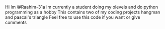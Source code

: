 Hi Im @Raahim-31a
Im currently a student doing my olevels and do python programming as a hobby
This contains two of my coding projects hangman and pascal's triangle
Feel free to use this code if you want or give comments
